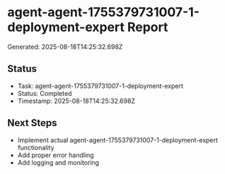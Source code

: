 # agent-agent-1755379731007-1-deployment-expert Report

Generated: 2025-08-18T14:25:32.698Z

## Status
- Task: agent-agent-1755379731007-1-deployment-expert
- Status: Completed
- Timestamp: 2025-08-18T14:25:32.698Z

## Next Steps
- Implement actual agent-agent-1755379731007-1-deployment-expert functionality
- Add proper error handling
- Add logging and monitoring
